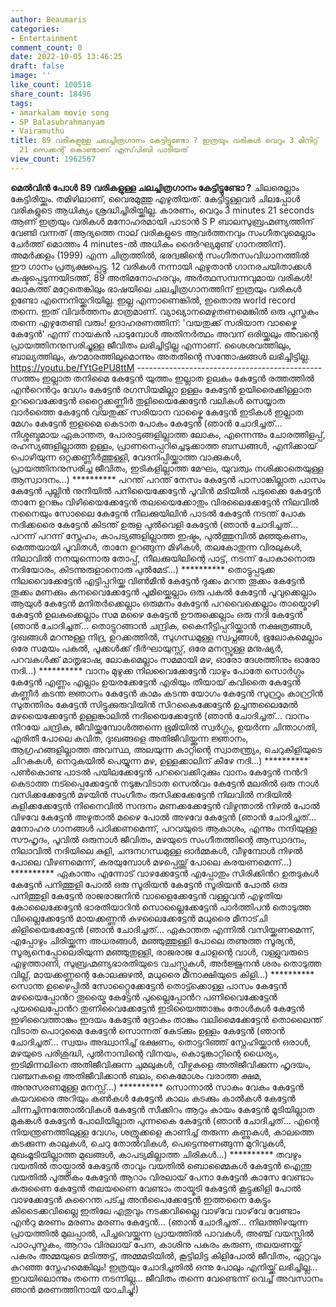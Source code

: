 ```yaml
---
author: Beaumaris
categories:
- Entertainment
comment_count: 0
date: 2022-10-05 13:46:25
draft: false
image: ''
like_count: 100518
share_count: 18496
tags:
- amarkalam movie song
- SP Balasubrahmanyam
- Vairamuthu
title: 89 വരികളുള്ള ചലച്ചിത്രഗാനം കേട്ടിട്ടുണ്ടോ ? ഇത്രയും വരികൾ വെറും 3 മിനിറ്റ്
  21 സെക്കന്റ് കൊണ്ടാണ് എസ്‌പിബി പാടിയത്
view_count: 1962567
---
```


**മെൽവിൻ പോൾ** **89 വരികളുള്ള ചലച്ചിത്രഗാനം കേട്ടിട്ടുണ്ടോ ?** ചിലരെല്ലാം കേട്ടിരിയ്ക്കും. തമിഴിലാണ്, വൈരമുത്തു എഴുതിയത്. കേട്ടിട്ടുള്ളവർ ചിലപ്പോൾ വരികളുടെ ആധിക്യം ശ്രദ്ധിച്ചിരിയ്ക്കില്ല. കാരണം, വെറും 3 minutes 21 seconds ആണ് ഇത്രയും വരികൾ മനോഹരമായി പാടാൻ S P ബാലസുബ്രഹ്മണ്യത്തിന് വേണ്ടി വന്നത് (ആദ്യത്തെ നാല് വരികളുടെ ആവർത്തനവും സംഗീതവുമെല്ലാം ചേർത്ത് മൊത്തം 4 minutes-ൽ അധികം ദൈർഘ്യമുണ്ട് ഗാനത്തിന്). അമർക്കളം (1999) എന്ന ചിത്രത്തിൽ, ഭരദ്വജിന്റെ സംഗീതസംവിധാനത്തിൽ ഈ ഗാനം പ്രത്യക്ഷപ്പെട്ടു. 12 വരികൾ നന്നായി എഴുതാൻ ഗാനരചയിതാക്കൾ കഷ്ടപ്പെടുന്നയിടത്ത്, 89 അതിമനോഹരവും, അർത്ഥസമ്പന്നവുമായ വരികൾ! ലോകത്ത് മറ്റേതെങ്കിലും ഭാഷയിലെ ചലച്ചിത്രഗാനത്തിന് ഇത്രയും വരികൾ ഉണ്ടോ എന്നെനിയ്ക്കറിയില്ല. ഇല്ല എന്നാണെങ്കിൽ, ഇതൊരു world record തന്നെ. ഇത് വിവർത്തനം മാത്രമാണ്. വ്യാഖ്യാനമെഴുതണമെങ്കിൽ ഒരു പുസ്തകം തന്നെ എഴുതേണ്ടി വരും! ഉദാഹരണത്തിന്: 'വയതുക്ക് സരിയാന വാഴ്കൈ കേട്ടേൻ' എന്ന് നായകൻ പാടുമ്പോൾ അതിനർത്ഥം അവന് ഒരിയ്ക്കലും അവന്റെ പ്രായത്തിനനുസരിച്ചുള്ള ജീവിതം ലഭിച്ചിട്ടില്ല എന്നാണ്. ശൈശവത്തിലും, ബാല്യത്തിലും, കൗമാരത്തിലുമൊന്നും അതതിന്റെ സന്തോഷങ്ങൾ ലഭിച്ചിട്ടില്ല. https://youtu.be/fYtGePU8ttM \---------------------------------------------- സത്തം ഇല്ലാത തനിമൈ കേട്ടേൻ യുത്തം ഇല്ലാത ഉലകം കേട്ടേൻ രത്തത്തിൽ എൻറെൻറും വേഗം കേട്ടേൻ രഗസിയമില്ലാ ഉള്ളം കേട്ടേൻ ഉയിരൈക്കിള്ളാത ഉറവൈക്കേട്ടേൻ ഒറ്റ്റൈക്കണ്ണീർ തുളിയൈക്കേട്ടേൻ വലികൾ സെയ്യാത വാർത്തൈ കേട്ടേൻ വയതുക്ക് സരിയാന വാഴ്കൈ കേട്ടേൻ ഇടികൾ ഇല്ലാത മേഗം കേട്ടേൻ ഇളമൈ കെടാത പോകം കേട്ടേൻ (ഞാൻ ചോദിച്ചത്... നിശ്ശബ്ദമായ ഏകാന്തത, പോരാട്ടങ്ങളില്ലാത്ത ലോകം, എന്നെന്നും ചോരത്തിളപ്പ്, രഹസ്യങ്ങളില്ലാത്ത ഉള്ളം, പ്രാണനെപ്പറിച്ചെടുക്കാത്ത ബന്ധങ്ങൾ, എനിക്കായ് പൊഴിയുന്ന ഒറ്റക്കണ്ണീർത്തുള്ളി, വേദനിപ്പിയ്ക്കാത്ത വാക്കുകൾ, പ്രായത്തിനനുസരിച്ച ജീവിതം, ഇടികളില്ലാത്ത മേഘം, യുവത്വം നശിക്കാതെയുള്ള ആസ്വാദനം...) ********** പറന്ത് പറന്ത് നേസം കേട്ടേൻ പാസാങ്കില്ലാത പാസം കേട്ടേൻ പുല്ലിൻ നുനിയിൽ പനിയൈക്കേട്ടേൻ പൂവിൻ മടിയിൽ പടുക്കൈ കേട്ടേൻ താനേ ഉറങ്കും വിഴിയൈക്കേട്ടേൻ തലയൈക്കോതും വിരലൈക്കേട്ടേൻ നിലവിൽ നനൈയും സോലൈ കേട്ടേൻ നീലക്കുയിലിൻ പാടൽ കേട്ടേൻ നടന്ത് പോക നദിക്കരൈ കേട്ടേൻ കിടന്ത് ഉരുള പുൽവെളി കേട്ടേൻ (ഞാൻ ചോദിച്ചത്... പറന്ന് പറന്ന് സ്നേഹം, കാപട്യങ്ങളില്ലാത്ത ഇഷ്ടം, പുൽത്തുമ്പിൽ മഞ്ഞുകണം, മെത്തയായി പൂവിതൾ, താനേ ഉറങ്ങുന്ന മിഴികൾ, തലകോതുന്ന വിരലുകൾ, നിലാവിൽ നനയുന്നൊരു തോപ്പ്, നീലക്കുയിലിന്റെ പാട്ട്, നടന്ന് പോകാനൊരു നദിയോരം, കിടന്നുരുളാനൊരു പുൽമേട്...) ********** തൊട്ടുപ്പടുക്ക നിലവൈക്കേട്ടേൻ എട്ടിപ്പറിയ്ക്ക വിൺമീൻ കേട്ടേൻ ദുക്കം മറന്ത തൂക്കം കേട്ടേൻ തൂക്കം മണക്കും കനവൈക്കേട്ടേൻ പൂമിയ്ക്കെല്ലാം ഒരു പകൽ കേട്ടേൻ പൂവുക്കെല്ലാം ആയുൾ കേട്ടേൻ മനിതർക്കെല്ലാം ഒരുമനം കേട്ടേൻ പറവൈക്കെല്ലാം തായ്മൊഴി കേട്ടേൻ ഉലകുക്കെല്ലാം സമ മഴൈ കേട്ടേൻ ഊരുക്കെല്ലാം ഒരു നദി കേട്ടേൻ (ഞാൻ ചോദിച്ചത്... തൊട്ടുറങ്ങാൻ ചന്ദ്രിക, കൈനീട്ടിപ്പറിയ്ക്കാൻ നക്ഷത്രങ്ങൾ, ദുഃഖങ്ങൾ മറന്നുള്ള നിദ്ര, ഉറക്കത്തിൽ, സുഗന്ധമുള്ള സ്വപ്നങ്ങൾ, ഭൂലോകമെല്ലാം ഒരേ സമയം പകൽ, പൂക്കൾക്ക് ദീർഘായുസ്സ്, ഒരേ മനസ്സുള്ള മനുഷ്യർ, പറവകൾക്ക് മാതൃഭാഷ, ലോകമെല്ലാം സമമായി മഴ, ഓരോ ദേശത്തിനും ഓരോ നദി...) ********** വാനം മുഴുക്ക നിലവൈക്കേട്ടേൻ വാഴും പോതേ സൊർഗ്ഗം കേട്ടേൻ എണ്ണം എല്ലാം ഉയരക്കേട്ടേൻ എരിയും തീയായ് കവിതൈ കേട്ടേൻ കണ്ണീർ കടന്ത ജ്ഞാനം കേട്ടേൻ കാമം കടന്ത യോഗം കേട്ടേൻ സുറ്റ്രും കാറ്റ്രിൻ സുതന്തിരം കേട്ടേൻ സിട്ടുക്കുരുവിയിൻ സിറകൈക്കേട്ടേൻ ഉച്ചന്തലൈമേൽ മഴയൈക്കേട്ടേൻ ഉള്ളങ്കാലിൽ നദിയൈക്കേട്ടേൻ (ഞാൻ ചോദിച്ചത്... വാനം നിറയേ ചന്ദ്രിക, ജീവിയ്ക്കുമ്പോൾത്തന്നെ ഭൂമിയിൽ സ്വർഗ്ഗം, ഉയർന്ന ചിന്താഗതി, എരിതീ പോലെ കവിത, ദുഃഖങ്ങളെ അതിജീവിയ്ക്കുന്ന ജ്ഞാനം, ആഗ്രഹങ്ങളില്ലാത്ത അവസ്ഥ, അലയുന്ന കാറ്റിന്റെ സ്വാതന്ത്ര്യം, ചെറുകിളിയുടെ ചിറകുകൾ, നെറുകയിൽ പെയ്യുന്ന മഴ, ഉള്ളക്കാലിന് കീഴേ നദി...) ********** പൺകൊണ്ട പാടൽ പയിലക്കേട്ടേൻ പറവൈക്കിറുക്കും വാനം കേട്ടേൻ നൻറി കെടാത്ത നട്പ്പൈക്കേട്ടേൻ നടുങ്കവിടാത സെൽവം കേട്ടേൻ മലരിൽ ഒരു നാൾ വസിക്കക്കേട്ടേൻ മഴയിൻ സംഗീതം രുസിക്കക്കേട്ടേൻ നിലവിൽ നദിയിൽ കുളിക്കക്കേട്ടേൻ നിനൈവിൽ സന്ദനം മണക്കക്കേട്ടേൻ വിഴുന്താൽ നിഴൽ പോൽ വിഴവേ കേട്ടേൻ അഴുതാൽ മഴൈ പോൽ അഴവേ കേട്ടേൻ (ഞാൻ ചോദിച്ചത്... മനോഹര ഗാനങ്ങൾ പഠിക്കണമെന്ന്, പറവയുടെ ആകാശം, എന്നും നന്ദിയുള്ള സൗഹൃദം, പൂവിൽ ഒരുനാൾ ജീവിതം, മഴയുടെ സംഗീതത്തിന്റെ ആസ്വാദനം, നിലാവിൽ നദിയിലെ കുളി, ചന്ദനഗന്ധമുള്ള ഓർമ്മകൾ, വീഴുമ്പോൾ നിഴൽ പോലെ വീഴണമെന്ന്, കരയുമ്പോൾ മഴപ്പെയ്ത്ത് പോലെ കരയണമെന്ന്...) ********** ഏകാന്തം എന്നോട് വാഴക്കേട്ടേൻ എപ്പോതും സിരിക്കിൻറ ഉതടുകൾ കേട്ടേൻ പനിത്തുളി പോൽ ഒരു സൂരിയൻ കേട്ടേൻ സൂരിയൻ പോൽ ഒരു പനിത്തുളി കേട്ടേൻ രാജരാജനിൻ വാളൈക്കേട്ടേൻ വള്ളുവൻ എഴുതിയ കോലൈക്കേട്ടേൻ ഭാരതിയാറിൻ സൊല്ലൈക്കേട്ടേൻ പാർത്തിപൻ തൊടുത്ത വില്ലൈക്കേട്ടേൻ മായക്കണ്ണൻ കുഴലൈക്കേട്ടേൻ മധുരൈ മീനാട്‌ചി കിളിയൈക്കേട്ടേൻ (ഞാൻ ചോദിച്ചത്... ഏകാന്തത എന്നിൽ വസിയ്ക്കണമെന്ന്, എപ്പോഴും ചിരിയ്ക്കുന്ന അധരങ്ങൾ, മഞ്ഞുത്തുള്ളി പോലെ തണുത്ത സൂര്യൻ, സൂര്യനെപ്പോലെരിയുന്ന മഞ്ഞുതുള്ളി, രാജരാജ ചോളന്റെ വാൾ, വള്ളുവരുടെ എഴുത്താണി, സുബ്രഹ്മണ്യഭാരതിയുടെ വചസ്സുകൾ, അർജ്ജുനൻ ശരം തൊടുത്ത വില്ല്, മായക്കണ്ണന്റെ കോലക്കുഴൽ, മധുരൈ മീനാക്ഷിയുടെ കിളി...) ********** സൊന്ത ഉഴൈപ്പിൽ സോറ്റ്റൈക്കേട്ടേൻ തൊട്ട്ക്കൊള്ള പാസം കേട്ടേൻ മഴയൈപ്പോൻറ തൂയ്മൈ കേട്ടേൻ പുല്ലൈപ്പോൻറ പണിവൈക്കേട്ടേൻ പുയലൈപ്പോൻറ തുണിവൈക്കേട്ടേൻ ഇടിയൈത്താങ്കും തോൾകൾ കേട്ടേൻ ഇഴിവൈത്താങ്കും ഇദയം കേട്ടേൻ ദ്രോകം താങ്കും വലിമൈക്കേട്ടേൻ തൊലൈന്ത് വിടാത പൊറുമൈ കേട്ടേൻ സൊന്നത് കേട്ക്കും ഉള്ളം കേട്ടേൻ (ഞാൻ ചോദിച്ചത്... സ്വയം അദ്ധ്വാനിച്ച് ഭക്ഷണം, തൊട്ടറിഞ്ഞ് സ്നേഹിയ്ക്കാൻ ഒരാൾ, മഴയുടെ പരിശുദ്ധി, പുൽനാമ്പിന്റെ വിനയം, കൊടുങ്കാറ്റിന്റെ ധൈര്യം, ഇടിമിന്നലിനെ അതിജീവിക്കുന്ന ചുമലുകൾ, വീഴ്ചകളെ അതിജീവിക്കുന്ന ഹൃദയം, വഞ്ചനകളെ അതിജീവിക്കാൻ ബലം, കൈമോശം വരാത്ത ക്ഷമ, അനുസരണമുള്ള മനസ്സ്...) ********** സൊന്നാൽ സാകും വേകം കേട്ടേൻ കയവരൈ അറിയും കൺകൾ കേട്ടേൻ കാലം കടക്കും കാൽകൾ കേട്ടേൻ ചിന്നച്ചിന്നത്തോൽവികൾ കേട്ടേൻ സീക്കിറം ആറും കായം കേട്ടേൻ മൂടിയില്ലാത മുകങ്കൾ കേട്ടേൻ പോലിയില്ലാത പുന്നകൈ കേട്ടേൻ (ഞാൻ ചോദിച്ചത്... എന്റെ നിയന്ത്രണത്തിലുള്ള വേഗം, ശത്രുക്കളെ കാണിച്ച് തരുന്ന കണ്ണുകൾ, കാലത്തെ കടക്കുന്ന കാലുകൾ, ചെറു തോൽവികൾ, പെട്ടെന്നുണങ്ങുന്ന മുറിവുകൾ, മുഖംമൂടിയില്ലാത്ത മുഖങ്ങൾ, കാപട്യമില്ലാത്ത ചിരികൾ...) ********** തവഴും വയതിൽ തായ്പ്പാൽ കേട്ടേൻ താവും വയതിൽ ബൊമ്മൈകൾ കേട്ടേൻ ഐന്തു വയതിൽ പുത്തകം കേട്ടേൻ ആറാം വിരലായ് പേനാ കേട്ടേൻ കാസേ വേണ്ടാം കരുണൈ കേട്ടേൻ തലയണൈ വേണ്ടാം തായ്മടി കേട്ടേൻ കൂട്ടുക്കിളി പോൽ വാഴക്കേട്ടേൻ കുറൈന്ത പട്ച്ച അൻപൈക്കേട്ടേൻ ഇത്തനൈ കേട്ടും കിടൈക്കവില്ലൈ ഇതിലേ എതുവും നടക്കവില്ലൈ വാഴ്‌വേ വാഴ്‌വേ വേണ്ടാം എൻറു മരണം മരണം മരണം കേട്ടേൻ... (ഞാൻ ചോദിച്ചത്... നിലത്തിഴയുന്ന പ്രായത്തിൽ മുലപ്പാൽ, പിച്ചവെയ്ക്കുന്ന പ്രായത്തിൽ പാവകൾ, അഞ്ച് വയസ്സിൽ പാഠപുസ്തകം, ആറാം വിരലായ് പേന, കാശിനു പകരം കരുണ, തലയണയ്ക്ക് പകരം അമ്മയുടെ മടിത്തട്ട്, അമ്മമടിയിൽ, കൂട്ടിലിട്ട കിളിപോൽ ജീവിതം, ഏറ്റവും കുറഞ്ഞ സ്നേഹമെങ്കിലും! ഇത്രയും ചോദിച്ചതിൽ ഒന്നു പോലും എനിയ്ക്ക് ലഭിച്ചില്ല... ഇവയിലൊന്നും തന്നെ നടന്നില്ല... ജീവിതം തന്നെ വേണ്ടെന്ന് വെച്ച് അവസാനം ഞാൻ മരണത്തിനായി യാചിച്ചു!)